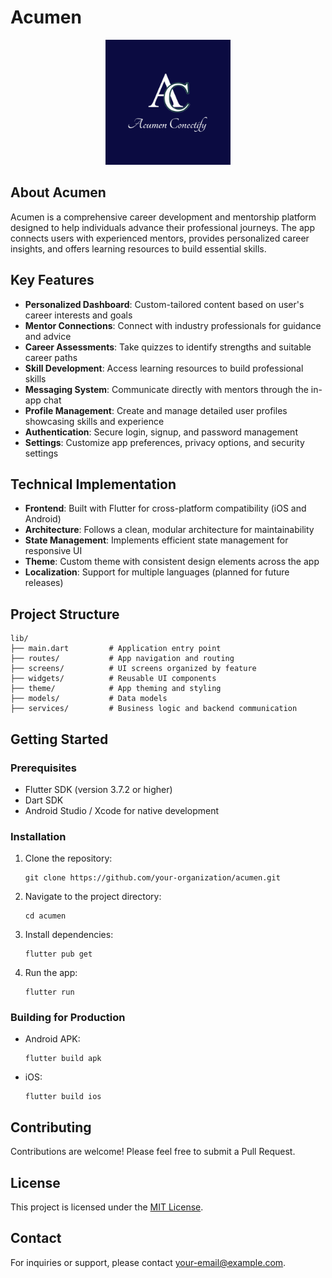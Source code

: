 # Acumen

<p align="center">
  <img src="assets/images/logo/logo.png" alt="Acumen Logo" width="200"/>
</p>

## About Acumen

Acumen is a comprehensive career development and mentorship platform designed to help individuals advance their professional journeys. The app connects users with experienced mentors, provides personalized career insights, and offers learning resources to build essential skills.

## Key Features

- **Personalized Dashboard**: Custom-tailored content based on user's career interests and goals
- **Mentor Connections**: Connect with industry professionals for guidance and advice
- **Career Assessments**: Take quizzes to identify strengths and suitable career paths
- **Skill Development**: Access learning resources to build professional skills
- **Messaging System**: Communicate directly with mentors through the in-app chat
- **Profile Management**: Create and manage detailed user profiles showcasing skills and experience
- **Authentication**: Secure login, signup, and password management
- **Settings**: Customize app preferences, privacy options, and security settings

## Technical Implementation

- **Frontend**: Built with Flutter for cross-platform compatibility (iOS and Android)
- **Architecture**: Follows a clean, modular architecture for maintainability
- **State Management**: Implements efficient state management for responsive UI
- **Theme**: Custom theme with consistent design elements across the app
- **Localization**: Support for multiple languages (planned for future releases)

## Project Structure

```
lib/
├── main.dart         # Application entry point
├── routes/           # App navigation and routing
├── screens/          # UI screens organized by feature
├── widgets/          # Reusable UI components
├── theme/            # App theming and styling
├── models/           # Data models
├── services/         # Business logic and backend communication
```

## Getting Started

### Prerequisites

- Flutter SDK (version 3.7.2 or higher)
- Dart SDK
- Android Studio / Xcode for native development

### Installation

1. Clone the repository:
   ```
   git clone https://github.com/your-organization/acumen.git
   ```

2. Navigate to the project directory:
   ```
   cd acumen
   ```

3. Install dependencies:
   ```
   flutter pub get
   ```

4. Run the app:
   ```
   flutter run
   ```

### Building for Production

- Android APK:
  ```
  flutter build apk
  ```

- iOS:
  ```
  flutter build ios
  ```

## Contributing

Contributions are welcome! Please feel free to submit a Pull Request.

## License

This project is licensed under the [MIT License](LICENSE).

## Contact

For inquiries or support, please contact [your-email@example.com](mailto:your-email@example.com).
